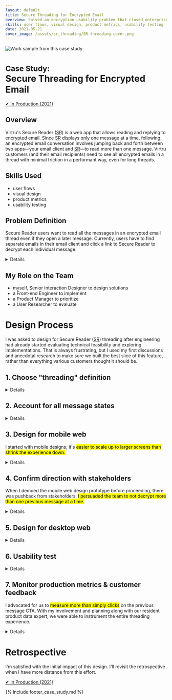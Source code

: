```yaml
---
layout: default
title: Secure Threading for Encrypted Email
overview: Solved an encryption usability problem that closed enterprise customers like Equifax and Dish Network, delighted Capital One and Verizon, and had a 98+% success rate.
skills: user flows, visual design, product metrics, usability testing
date: 2021-05-21
cover_image: /assets/sr_threading/SR-threading-cover.png
---
```


<img
  src="{{ site.url }}/assets/sr_threading/SR-threading-cover.png"
  alt="Work sample from this case study"
  class="screenshot screenshot-landscape"
/>

# <small>Case Study:</small> <br />Secure Threading for Encrypted Email

<a href="https://www.virtru.com/secure-collaboration/" type="button" class="btn btn-success" target="_blank">&#10004; In Production (2021)</a>

## Overview

Virtru's Secure Reader (<abbr title="Secure Reader">SR</abbr>) is a web app that allows reading and replying to encrypted email. Since <abbr title="Secure Reader">SR</abbr> displays only one message at a time, following an encrypted email conversation involves jumping back and forth between two apps—your email client and <abbr title="Secure Reader">SR</abbr>—to read more than one message. Virtru customers (and their email recipients) need to see all encrypted emails in a thread with minimal friction in a performant way, even for long threads.

## Skills Used

* user flows  
* visual design
* product metrics
* usability testing

## Problem Definition

<p>
  Secure Reader users want to read all the messages in an encrypted email thread even if they open a later message. Currently, users have to find separate emails in their email client and click a link to Secure Reader to decrypt each individual message.
</p>

<details>
  <div>
    <h3>Step 1. Find latest encrypted email (2 of 2)</h3>
    <img
      src="{{ site.url }}/assets/sr_threading/cur_SR_1-email_2_of_2.png"
      alt="Encrypted email 2 of 2 in email client"
      class="screenshot screenshot-landscape zoomable"
    />

    <h3>Step 2. Authenticate & decrypt latest email</h3>
    <img
      src="{{ site.url }}/assets/sr_threading/cur_SR_3-SR_2_of_2.png"
      alt="Decrypted email 2 of 2 in Secure Reader"
      class="screenshot screenshot-landscape zoomable"
    />

    <h3>Step 3. Find previous encrypted email (1 of 2)</h3>
    <img
      src="{{ site.url }}/assets/sr_threading/cur_SR_5-email_1_of_2.png"
      alt="Encrypted email 1 of 2 in email client"
      class="screenshot screenshot-landscape zoomable"
    />

    <h3>Step 4. Authenticate & decrypt previous email (1 of 2)</h3>
    <img
      src="{{ site.url }}/assets/sr_threading/cur_SR_7-SR_1_of_2.png"
      alt="Decrypted email 2 of 2 in Secure Reader"
      class="screenshot screenshot-landscape zoomable"
    />
  </div>

  Challenges:
  <ul>
    <li>
      Understand if users expect "threading" to mean conversation view, quoted content, or something else when they request this feature.
    </li>
    <li>
      Preserve as much email context as possible.
    </li>
    <li>
      Must not sacrifice performance or time to decrypt.
    </li>
    <li>
      Must work well on mobile web.
    </li>
    <li>
      Ideally, support threads of any length (1 message to many).
    </li>
  </ul>
</details>

## My Role on the Team

<ul>
  <li>myself, Senior Interaction Designer to design solutions</li>
  <li>a Front-end Engineer to implement</li>
  <li>a Product Manager to prioritize</li>
  <li>a User Researcher to evaluate</li>
</ul>

# Design Process

I was asked to design for Secure Reader (<abbr title="Secure Reader">SR</abbr>) threading after engineering had already started evaluating technical feasibility and exploring implementations. That is always frustrating, but I used my first discussions and anecdotal research to make sure we built the best slice of this feature, rather than everything various customers thought it should be.

## 1. Choose "threading" definition

<details>
  <h3>Email "threading" is ambiguous</h3>

  <ol>
    <li>
      <p>Conversation view in Gmail and Outlook</p>

      <img
        src="{{ site.url }}/assets/sr_threading/defn/conversation-view.png"
        alt="Gmail conversation view example of threading - 5 messages"
        class="screenshot screenshot-landscape"
      />

      <ul>
        <li>Messages with a shared subject line are displayed in a list where each message is given a similar visual treatment.</li>
        <li>Earlier messages are visible by default.</li>
        <li>Messages may or may not have quoted content in the body of each</li>
        email. Expanding the quoted content shows earlier messages.
        <li>Typically chronological (oldest to newest)</li>
      </ul>
    </li>

    <li>
      <p>Quoted content in the body of an email</p>

      <img
        src="{{ site.url }}/assets/sr_threading/defn/quoting.png"
        alt="Quoted email example of threading - 2 messages"
        class="screenshot screenshot-landscape"
      />

      <ul>
        <li>When composing a reply or forward, most email clients insert the</li>
        previous message body as a quote into the bottom of the new email.
        <li>When reading an email with a quoted message, earlier messages are</li>
        collapsed by default.
        <li>Quoted messages are given different visual treatment from the</li>
        currently viewed or composed message.
        <li>Typically reverse chronological (newest to oldest)</li>
      </ul>
    </li>

    <li>
      Both conversation view and quoting preserve context. Either would help <abbr title="Secure Reader">SR</abbr> users understand more about where the currently unlocked message fits in. So which should we do?
    </li>
  </ol>

  <h3>Conversation view as "<abbr title="Secure Reader">SR</abbr> threading"</h3>

  <h4>Upsides</h4>

    <ul>
      <li>Easier to follow the conversation because each message has the same visual weight.</li>
      <li>Existing message design already works for smaller resolutions like mobile web.</li>
      <li>Future-proofing <abbr title="Secure Reader">SR</abbr> — if each message is treated the same way visually, that leaves room to show policy controls (e.g. revoke, expire, watermark, etc.) for messages where you’re the policy owner.</li>
      <li>Future-proofing <abbr title="Secure Reader">SR</abbr> — if each message is treated the same way visually, that leaves room to reply to earlier messages directly from <abbr title="Secure Reader">SR</abbr>.</li>
    </ul>

  <h4>Downsides</h4>
  <ul>
    <li>For performance reasons, we shouldn’t load the entire
    conversation like an email client. Decrypting every earlier message would make reading the latest message take too long.</li>
  </ul>

  <h3>Quoted content as "<abbr title="Secure Reader">SR</abbr> threading"</h3>

  <h4>Upsides</h4>
  <ul>
    <li>Since the UI emphasizes the current message and not earlier ones, it’s faster to read.</li>
    <li>Also faster to scan for and read in cases where earlier messages aren’t useful or necessary to the context of the current message.</li>
  </ul>

  <h4>Downsides</h4>
  <ul>
    <li>Each quoted message shrinks the width available to display the message body (and earlier messages), like Russian nesting dolls.</li>
    <li>Readability suffers for longer conversations.</li>
    <li>Because <abbr title="Secure Reader">SR</abbr> has to work on mobile web at a minimum resolution of 375x667, there may be no readable mobile layout for longer conversations. Landscape orientation could help here, but if the quotes continue, that will eventually find a limit as well.</li>
  </ul>

  <mark>I choose conversation view as "<abbr title="Secure Reader">SR</abbr> threading"</mark>, because it had more upsides and felt like a more modern approach.
</details>

## 2. Account for all message states

<details>
  <p>
    I sketched out the message states in my notebook as I understood them. Engineering helped me confirm and revise the possible transitions:

    <img
      src="{{ site.url }}/assets/sr_threading/message-states.jpg"
      alt="Proposed transitions for Secure Reader threading"
      class="screenshot screenshot-landscape zoomable"
    />
  </p>

  <p>I'm a fan of using the five states from <a href="https://www.scotthurff.com/posts/why-your-user-interface-is-awkward-youre-ignoring-the-ui-stack/" target="_blank">Scott Hurff's UI stack</a> as a starting point for most designs: <em>ideal, loading, error, partial, and blank</em>.</p>

  <p>But the five states wouldn't be enough considering how many possible states there are for each encrypted messages. <mark>These became my design checklist to confirm I covered the entire experience</mark>:

  <ul>
    <li>nothing to decrypt</li>
    <li>attempting to decrypt</li>
    <li>no authentication required to decrypt</li>
    <li>authentication required to decrypt</li>
    <li>access will expire</li>
    <li>access has expired</li>
    <li>access revoked</li>
    <li>not authorized to decrypt</li>
    <li>can decrypt</li>
  </ul>
  </p>
</details>

## 3. Design for mobile web

<p>I started with mobile designs; it's <mark>easier to scale up to larger screens than shrink the experience down.</mark></p>

<details>
  <p>
    If this is our current state (1 of ? messages in a thread decrypted)&hellip;

    <img
      src="{{ site.url }}/assets/sr_threading/mobile/current.png"
      alt="Current state of Secure Reader - 1 decrypted email, no threading" class="screenshot screenshot-portrait zoomable"
    />
  </p>

  <p>
    An ideal state would be (all messages in a thread decrypted)&hellip;

    <img
      src="{{ site.url }}/assets/sr_threading/mobile/ideal.png"
      alt="Ideal state of Secure Reader - 2 decrypted emails in a thread" class="screenshot screenshot-portrait zoomable"
    />
  </p>

  <p>
    We just need a transition affordance, like "Read previous [message]" or "decrypt previous [message]" to start off the process. Ideally, reading previous messages <mark>scales to long threads without serious security or performance penalties</mark>.

    <img
      src="{{ site.url }}/assets/sr_threading/mobile/states-overview.png"
      alt="Threading states in Secure Reader - unsupported, 1st message, 2nd message, Nth message"
      class="screenshot screenshot-landscape zoomable"
    />
  </p>

  <p>
    Here's what a transition looks like&hellip;

    <img
      src="{{ site.url }}/assets/sr_threading/mobile/decrypting.png"
      alt="Decrypting the previous message in a thread in Secure Reader"
      class="screenshot screenshot-portrait zoomable"
    />
  </p>

  <p>
    Given the numerous things that can go wrong when trying to decrypt a previous message (as listed in the section above), my designs included many auxiliary screens to describe security logic:

    <img
      src="{{ site.url }}/assets/sr_threading/mobile/decrypting-decision-tree.png"
      alt="Numerous checks when decrypting a previous message in a thread in Secure Reader" class="screenshot screenshot-portrait zoomable"
    />
  </p>

  <p>
    Though the number of interactions and hotspots exploded&hellip;

    <img
      src="{{ site.url }}/assets/sr_threading/mobile/SR-threading-hotspots.png"
      alt="Screenshot of dozens of Sketch hotspots to support Secure Reader threading design"
      class="screenshot screenshot-landscape screenshot-borderless zoomable"
    />

    &hellip;most error states were as elegant as this&hellip;

    <img
      src="{{ site.url }}/assets/sr_threading/mobile/error.png"
      alt="Screenshot of typical error state designed for Secure Reader threading"
      class="screenshot screenshot-portrait zoomable"
    />
  </p>

</details>

## 4. Confirm direction with stakeholders

<p>
  When I demoed the mobile web design prototype before proceeding, there was pushback from stakeholders. <mark>I persuaded the team to not decrypt more than one previous message at a time.</mark>
</p>

<details>
  <p>Everyone was excited we were bringing threading to Secure Reader (<abbr title="Secure Reader">SR</abbr>). But most people asked why we weren't decrypting the entire thread of previous messages.</p>

  <p>
    How I defended my design of one previous message at a time:

    <ol>
      <li>
        <strong>Simple enough to learn</strong>
        <br>
        We decided to not pause for primary user research up front, but there's more than one possible solution. Customers did not express a preference for how Secure Reader should do email threading. The quoted approach to threading, which we are not pursuing, could be what ultimately works best. So why build the maximum version of conversation view without this clarity?
      </li>
      <li>
        <strong>Performance concerns</strong>
        <br>
        How would decrypting more than one message at a time stay quick and accessible for longer threads? We already have at least half a dozen error states for each message, how would we handle errors for multiple messages?
      </li>
      <li>
        <strong>No historical data</strong><br>
        We had no data on how far back in a thread customers read or want to read. This was not something we tracked in Virtru's other email products.
      </li>
    </ol>
  </p>

</details>

## 5. Design for desktop web

<details>
  <p>The mobile screens scaled up nicely to the larger resolution of desktop browsers.</p>

  <p>
    Here's what a transition looks like&hellip;

    <img
      src="{{ site.url }}/assets/sr_threading/desktop/decrypting.png"
      alt="Decrypting the previous message in a thread in desktop web Secure Reader"
      class="screenshot screenshot-landscape zoomable"
    />
  </p>

  <p>
    And an example error state&hellip;

    <img
      src="{{ site.url }}/assets/sr_threading/desktop/error.png"
      alt="Screenshot of typical error state designed for desktop web Secure Reader threading"
      class="screenshot screenshot-landscape zoomable"
    />
  </p>

  <p>
    An ideal state (all messages in a thread decrypted)&hellip;

    <img
      src="{{ site.url }}/assets/sr_threading/desktop/ideal.png"
      alt="Ideal state of desktop web Secure Reader - 2 decrypted emails in a thread" class="screenshot screenshot-landscape zoomable"
    />
  </p>

</details>

## 6. Usability test

<details>
  <p>
    Before launch, I worked with one of our User Researchers to evaluate the effectiveness of the design with 10 external users. We recruited participants via UserTesting.com and split them into two groups based on what they would see&mdash;<strong>current experience vs. new experience</strong>.
  </p>

  <h3>Current experience&mdash;no threading</h3>
  <ol>
    <li>
      <a href="{{ site.url }}/assets/sr_threading/usertest/cur_ux/cur_0.png">See Gmail inbox with unread messages</a>
    </li>
    <li>
      <a href="{{ site.url }}/assets/sr_threading/usertest/cur_ux/cur_1.png">Open Gmail conversation to see latest message encrypted</a>
    </li>
    <li>
      <a href="{{ site.url }}/assets/sr_threading/usertest/cur_ux/cur_2.png">Load Secure Reader in new tab to decrypt</a>
    </li>
    <li>
      See latest message decrypted (2 of 2)
      <img
        src="{{ site.url }}/assets/sr_threading/usertest/no_threading.png"
        alt="A decrypted message without threading in desktop web Secure Reader"
        class="screenshot screenshot-landscape zoomable"
      />
    </li>
    <li>
      <a href="{{ site.url }}/assets/sr_threading/usertest/cur_ux/cur_4.png">Navigate back to Gmail conversation</a>
    </li>
    <li>
      <a href="{{ site.url }}/assets/sr_threading/usertest/cur_ux/cur_5.png">Expand previous message in Gmail conversation</a>
    </li>
    <li>
      <a href="{{ site.url }}/assets/sr_threading/usertest/cur_ux/cur_6.png">Load Secure Reader in another new tab to decrypt again</a>
    </li>
    <li>
      <a href="{{ site.url }}/assets/sr_threading/usertest/cur_ux/cur_7.png">See previous message decrypted (1 of 2)</a>
    </li>
  </ol>

  <h3>New experience&mdash;threaded secure messages</h3>
  <ol>
    <li>
      <a href="{{ site.url }}/assets/sr_threading/usertest/new_ux/new_0.png">See Gmail inbox with unread messages</a>
    </li>
    <li>
      <a href="{{ site.url }}/assets/sr_threading/usertest/new_ux/new_1.png">Open Gmail conversation to see latest message encrypted</a>
    </li>
    <li>
      <a href="{{ site.url }}/assets/sr_threading/usertest/new_ux/new_2.png">Load Secure Reader in new tab to decrypt</a>
    </li>
    <li>
      See latest message decrypted (2 of 2) with link to previous
      <img
        src="{{ site.url }}/assets/sr_threading/usertest/threading.png"
        alt="A decrypted message with threading support in desktop web Secure Reader"
        class="screenshot screenshot-landscape zoomable"
      />
    </li>
    <li>
      <a href="{{ site.url }}/assets/sr_threading/usertest/new_ux/new_4.png">Load previous message</a>
    </li>
    <li>
      <a href="{{ site.url }}/assets/sr_threading/usertest/new_ux/new_5.png">See previous message decrypted (1 of 2)</a>
    </li>
  </ol>

  <p>
    We hypothesized that participants would spend less time to get to previous messages with the new experience and rank it as easier to use.
  </p>

  <p>
    <mark>Our hypotheses were proven correct</mark>, so we proceeded to production.
    <img
      src="{{ site.url }}/assets/sr_threading/usertest/test_results.png"
      alt="Slack results of high-level takeaways of user test of Secure Reader threading" class="screenshot screenshot-landscape zoomable"
    />
  </p>
</details>

## 7. Monitor production metrics & customer feedback

<p>
  I advocated for us to <mark>measure more than simply clicks</mark> on the previous message CTA. With my involvement and planning along with our resident product data expert, we were able to instrument the entire threading experience.
</p>

<details>

  <p>  
    Within a day of launching, threading was available for ~33% of encrypted messages:

    <img
      src="{{ site.url }}/assets/sr_threading/data-use.png"
      alt="Screenshot of day 1 - Secure Reader threading available on 43,940 messages, not available for 134,826 messages."
      class="screenshot screenshot-landscape zoomable"
    />
  </p>

  <h3>Quantitative answers I sought</h3>

  <ol>
    <li>
      How many people that decrypted an <abbr title="Secure Reader">SR</abbr> message that’s part of a thread, used <abbr title="Secure Reader">SR</abbr> threading to read at least one earlier message?

      This helped us know <mark>the new UI was being noticed and used.</mark>

      <img
        src="{{ site.url }}/assets/sr_threading/data-funnel.png"
        alt="Screenshot of week 1 Secure Reader threading funnel from previous message shown to successfully used"
        class="screenshot screenshot-landscape zoomable"
      />

    </li>

    <li>
      Of those people (in 1), how many previous messages did they try to read?

      This helped us decide if we need to build any kind of bulk decryption for previous messages. Since most users only went back 1 message, <mark>we built the right subset of this feature.</mark>

      <img
        src="{{ site.url }}/assets/sr_threading/data-depth.png"
        alt="Screenshot of week 1 < 4% people read more than one previous message with Secure Reader threading"
        class="screenshot screenshot-landscape zoomable"
      />

    </li>

    <li>
      What is the success rate of decrypting previous messages in <abbr title="Secure Reader">SR</abbr> threading? How does that compare to the success rate of decrypting in <abbr title="Secure Reader">SR</abbr> overall?

      This helped prove <mark>we actually solved the user problem of seeing earlier parts of the conversation</mark> without going back to their email.

      <img
        src="{{ site.url }}/assets/sr_threading/data-success-rate.png"
        alt="Screenshot of week 1 98.4% successful decrypts for Secure Reader threading"
        class="screenshot screenshot-landscape zoomable"
      />

    </li>
  </ol>

  <h3>Qualitative feedback</h3>

  <blockquote>
    <p>
      Equifax loves it. Verizon didn't realize it rolled out but after we showed them they were happy about it. Capital One felt similarly.
    </p>

    <cite>- Virtru Enterprise <abbr title="Customer Success Manager">CSM</abbr></cite>
  </blockquote>

  <blockquote>
    <p>
      Art's willingness to dig in quickly and iterate on a minimal, slick UX for the feature was key to getting this win. And <mark>Secure Reader threading was essential to our successful roll-out at two of our largest customers - Dish and Equifax.</mark>
    </p>

    <cite>- Virtru <abbr title="Chief Executive Officer">CEO</abbr></cite>
  </blockquote>

  <blockquote>
    <p>
      It comes up occasionally and customers are delighted by it.
    </p>

    <cite>- Virtru <abbr title="Senior Vice President">SVP</abbr> of Customer Success</cite>
  </blockquote>

</details>

# Retrospective

<p>
  I'm satisfied with the initial impact of this design. I'll revisit the retrospective when I have more distance from this effort.
</p>

<p>
  <a href="https://www.virtru.com/secure-collaboration/" type="button" class="btn btn-success" target="_blank">&#10004; In Production (2021)</a>
</p>

{% include footer_case_study.md %}
